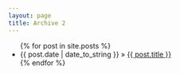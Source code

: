```yaml
---
layout: page
title: Archive 2
---
```


  <ul>
    {% for post in site.posts %}
      <li><small></small><span>{{ post.date | date_to_string }}</span> &raquo; <a href="{{ site.baseurl }}{{ post.url }}">{{ post.title }}</a></small></li>
    {% endfor %}
  </ul>
